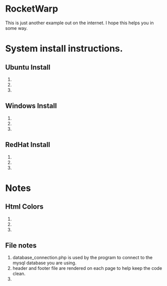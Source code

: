 # RocketWarp
This is just another example out on the internet.
I hope this helps you in some way.

# System install instructions.

## Ubuntu Install
1.
2.
3.
## Windows Install
1.
2.
3.

## RedHat Install
1.
2.
3.

# Notes 
## Html Colors
1. 
2.
3.


## File notes
1. database_connection.php is used by the program to connect to the mysql database you are using.
2. header and footer file are rendered on each page to help keep the code clean.
3. 